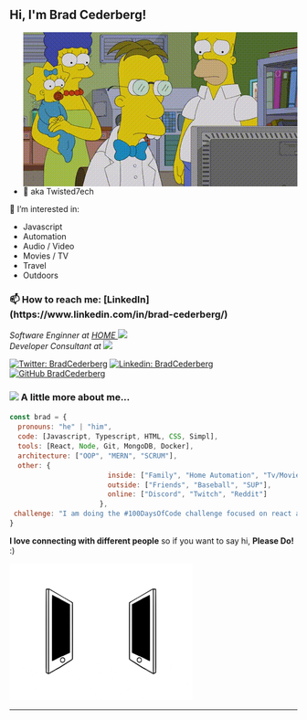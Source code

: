 
<h2> Hi, I'm Brad Cederberg!</h2>
<img src="https://github.com/Twisted7ech/Twisted7ech/blob/main/frink-keystrokes.gif" width="480" align="right">

- 👋  aka Twisted7ech
  
👀 I’m interested in:
- Javascript
- Automation
- Audio / Video
- Movies / TV
- Travel
- Outdoors

 <h3>
📫 How to reach me: 
   [LinkedIn](https://www.linkedin.com/in/brad-cederberg/)
</h3>


<p><em>Software Enginner at <a href="">HOME </a><img src="https://media.giphy.com/media/fYSnHlufseco8Fh93Z/giphy.gif" width="30"></br>Developer Consultant at <a href=""></a><img src="https://media.giphy.com/media/WUlplcMpOCEmTGBtBW/giphy.gif" width="30"> 
</em></p>


[![Twitter: BradCederberg](https://img.shields.io/twitter/follow/BradCederberg?style=social)](https://twitter.com/BradCederberg)
[![Linkedin: BradCederberg](https://img.shields.io/badge/-BradCederberg-blue?style=flat-square&logo=Linkedin&logoColor=white&link=https://www.linkedin.com/in/thaianebraga/)](https://www.linkedin.com/in/brad-cederberg/)
[![GitHub BradCederberg](https://img.shields.io/github/followers/Twisted7ech?label=follow&style=social)](https://github.com/Twisted7ech)


### <img src="https://media.giphy.com/media/VgCDAzcKvsR6OM0uWg/giphy.gif" width="50"> A little more about me...  

```javascript
const brad = {
  pronouns: "he" | "him",
  code: [Javascript, Typescript, HTML, CSS, Simpl],
  tools: [React, Node, Git, MongoDB, Docker],
  architecture: ["OOP", "MERN", "SCRUM"],
  other: {
                        inside: ["Family", "Home Automation", "Tv/Movies"],
                        outside: ["Friends", "Baseball", "SUP"],
                        online: ["Discord", "Twitch", "Reddit"]
                      },
 challenge: "I am doing the #100DaysOfCode challenge focused on react and typescript"
}
```

<p><b>I love connecting with different people</b> so if you want to say hi, <b>Please Do!</b> :)</p>
<img src="https://github.com/Twisted7ech/Twisted7ech/blob/main/handshake.gif" width="320"> 


---
